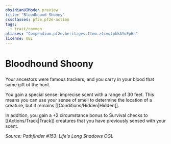 ```yaml
---
obsidianUIMode: preview
title: "Bloodhound Shoony"
cssclasses: pf2e,pf2e-action
tags:
  - trait/common
aliases: "Compendium.pf2e.heritages.Item.z4cvqtpkkAYoFpHa"
license: OGL
---
```

# Bloodhound Shoony

### 






Your ancestors were famous trackers, and you carry in your blood that same gift of the hunt.

You gain a special sense: imprecise scent with a range of 30 feet. This means you can use your sense of smell to determine the location of a creature, but it remains [[Conditions/Hidden|Hidden]].

In addition, you gain a +2 circumstance bonus to Survival checks to [[Actions/Track|Track]] creatures that you have previously sensed with your scent.

*Source: Pathfinder #153: Life's Long Shadows*
*OGL*